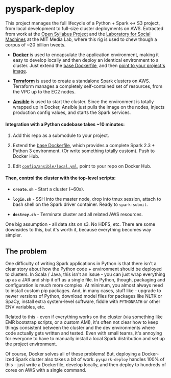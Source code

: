 
# pyspark-deploy

This project manages the full lifecycle of a Python + Spark <-> S3 project, from local development to full-size cluster deployments on AWS. Extracted from work at the [Open Syllabus Project](http://explorer.opensyllabusproject.org/) and the [Laboratory for Social Machines](http://socialmachines.org/) at the MIT Media Lab, where this rig is used to chew though a corpus of ~20 billion tweets.

- [**Docker**](https://www.docker.com/) is used to encapsulate the application environment, making it easy to develop locally and then deploy an identical environment to a cluster. Just extend the [base Dockerfile](docker/Dockerfile), and then [point to your project's image](config/ansible/local.yml.changeme#L5).

- [**Terraform**](https://www.terraform.io/) is used to create a standalone Spark clusters on AWS. Terraform manages a completely self-contained set of resources, from the VPC up to the EC2 nodes.

- [**Ansible**](https://www.ansible.com/) is used to start the cluster. Since the environment is totally wrapped up in Docker, Ansible just pulls the image on the nodes, injects production config values, and starts the Spark services.

#### Integration with a Python codebase takes ~10 minutes:

1. Add this repo as a submodule to your project.

1. Extend the [base Dockerfile](docker/Dockerfile), which provides a complete Spark 2.3 + Python 3 environment. (Or write something totally custom). Push to Docker Hub.

1. Edit [`config/ansible/local.yml`](config/ansible/local.yml.changeme#L5), point to your repo on Docker Hub.

#### Then, control the cluster with the top-level scripts:

- **`create.sh`** - Start a cluster (~60s).

- **`login.sh`** - SSH into the master node, drop into tmux session, attach to bash shell on the Spark driver container. Ready to `spark-submit`.

- **`destroy.sh`** - Terminate cluster and all related AWS resources.

One big assumption - all data sits on s3. No HDFS, etc. There are some downsides to this, but it's worth it, because everything becomes way simpler.

## The problem

One difficulty of writing Spark applications in Python is that there isn't a clear story about how the Python code + environment should be deployed to clusters. In Scala / Java, this isn't an issue - you can just wrap everything up as a JAR and ship it off as a single file. In Python, though, packaging and configuration is much more complex. At minimum, you almost always need to install custom pip packages. And, in many cases, stuff like - upgrade to newer versions of Python, download model files for packages like NLTK or SpaCy, install extra system-level software, fiddle with `PYTHONPATH` or other ENV variables, etc.

Related to this - even if everything works on the cluster (via something like EMR bootstrap scripts, or a custom AMI), it's often not clear how to keep things consistent between the cluster and the dev environments where code actually gets written and tested. Even with small teams, it's annoying for everyone to have to manually install a local Spark distribution and set up the project environment.

Of course, Docker solves all of these problems! But, deploying a Docker-ized Spark cluster also takes a bit of work. `pyspark-deploy` handles 100% of this - just write a Dockerfile, develop locally, and then deploy to hundreds of cores on AWS with a single command.
